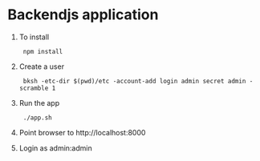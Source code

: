 # Backendjs application

1. To install

        npm install

2. Create a user

        bksh -etc-dir $(pwd)/etc -account-add login admin secret admin -scramble 1

3. Run the app

        ./app.sh

4. Point browser to http://localhost:8000

5. Login as admin:admin

